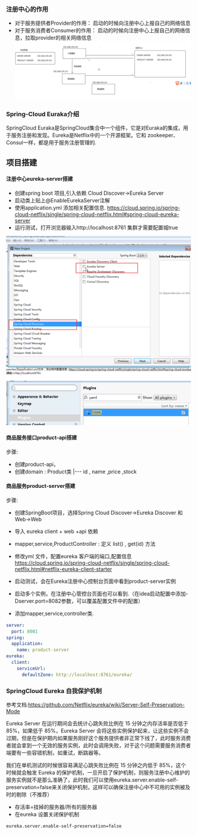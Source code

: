 ### 注册中心的作用
* 对于服务提供者Provider的作用： 启动的时候向注册中心上报自己的网络信息
* 对于服务消费者Consumer的作用： 启动的时候向注册中心上报自己的网络信息，拉取provider的相关网络信息
![](../assets/01_草稿-91c71e28.png)


### Spring-Cloud Euraka介绍
SpringCloud Euraka是SpringCloud集合中一个组件，它是对Euraka的集成，用于服务注册和发现。Eureka是Netflix中的一个开源框架。它和 zookeeper、Consul一样，都是用于服务注册管理的.

## 项目搭建

#### 注册中心eureka-server搭建

* 创建spring boot 项目,引入依赖 Cloud Discover->Eureka Server
* 启动类上贴上@EnableEurekaServer注解
* 使用application.yml 添加相关配置信息. https://cloud.spring.io/spring-cloud-netflix/single/spring-cloud-netflix.html#spring-cloud-eureka-server
* 运行测试，打开浏览器输入http://localhost:8761
  集群才需要配置城true

![](../assets/01_草稿-04b3faae.png)
![](../assets/01_草稿-4eda62ac.png)


#### 商品服务接口product-api搭建
步骤:
* 创建product-api，
* 创建domain : Product类
    |--- id , name ,price ,stock

#### 商品服务product-server搭建
步骤:

*  创建SpringBoot项目，选择Spring Cloud Discover->Eureka Discover 和 Web->Web
*  导入 eureka client + web +api 依赖
*  mapper,service,ProductController : 定义 list() , get(id) 方法
*  修改yml 文件，配置eureka 客户端的端口,配置信息 https://cloud.spring.io/spring-cloud-netflix/single/spring-cloud-netflix.html#netflix-eureka-client-starter

* 启动测试，会在Eureka注册中心控制台页面中看到product-server实例
* 启动多个实例，在注册中心管控台页面也可以看到.（在idea启动配置中添加-Dserver.port=8082参数，可以覆盖配置文件中的配置）
* 添加mapper,service,controller类.

```yml
server:
  port: 8081
spring:
  application:
    name: product-server
eureka:
  client:
    serviceUrl:
      defaultZone: http://localhost:8761/eureka/
```



### SpringCloud Eureka 自我保护机制

参考文档:https://github.com/Netflix/eureka/wiki/Server-Self-Preservation-Mode

Eureka Server 在运行期间会去统计心跳失败比例在 15 分钟之内存活率是否低于 85%，如果低于 85%，Eureka Server 会将这些实例保护起来，让这些实例不会过期，但是在保护期内如果服务刚好这个服务提供者非正常下线了，此时服务消费者就会拿到一个无效的服务实例，此时会调用失败，对于这个问题需要服务消费者端要有一些容错机制，如重试，断路器等。

我们在单机测试的时候很容易满足心跳失败比例在 15 分钟之内低于 85%，这个时候就会触发 Eureka 的保护机制，一旦开启了保护机制，则服务注册中心维护的服务实例就不是那么准确了，此时我们可以使用eureka.server.enable-self-preservation=false来关闭保护机制，这样可以确保注册中心中不可用的实例被及时的剔除（不推荐）

* 存活率=挂掉的服务器/所有的服务器
* 在eureka 设置关闭保护机制
```
eureka.server.enable-self-preservation=false
```
